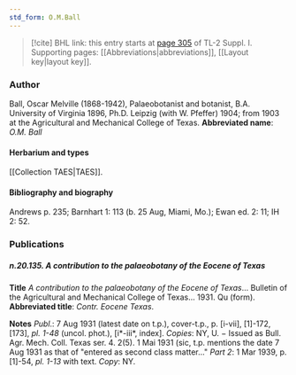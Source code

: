 ```yaml
---
std_form: O.M.Ball
---
```


> [!cite] BHL link: this entry starts at [page 305](https://www.biodiversitylibrary.org/page/33265032) of TL-2 Suppl. I.
> Supporting pages: [[Abbreviations|abbreviations]], [[Layout key|layout key]].

### Author

Ball, Oscar Melville (1868-1942), Palaeobotanist and botanist, B.A. University of Virginia 1896, Ph.D. Leipzig (with W. Pfeffer) 1904; from 1903 at the Agricultural and Mechanical College of Texas. 
**Abbreviated name**: *O.M. Ball*

#### Herbarium and types

[[Collection TAES|TAES]].

#### Bibliography and biography

Andrews p. 235; Barnhart 1: 113 (b. 25 Aug, Miami, Mo.); Ewan ed. 2: 11; IH 2: 52.

### Publications

##### n.20.135. A contribution to the palaeobotany of the Eocene of Texas

**Title**
*A contribution to the palaeobotany of the Eocene of Texas*... Bulletin of the Agricultural and Mechanical College of Texas... 1931. Qu (form).
**Abbreviated title**: *Contr. Eocene Texas*.

**Notes**
*Publ*.: 7 Aug 1931 (latest date on t.p.), cover-t.p., p. \[i-vii\], \[1\]-172, \[173\], *pl. 1-48* (uncol. phot.), \[i\*-iii\*, index\]. *Copies*: NY, U. − Issued as Bull. Agr. Mech. Coll. Texas ser. 4. 2(5). 1 Mai 1931 (sic, t.p. mentions the date 7 Aug 1931 as that of "entered as second class matter..."
*Part 2*: 1 Mar 1939, p. \[1\]-54, *pl. 1-13* with text. *Copy*: NY.

